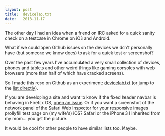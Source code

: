 ```yaml
---
layout: post
title:  devicelab.txt
date:   2013-11-17
---
```


The other day I had an idea when a friend on IRC asked for a quick sanity check on a testcase in Chrome on iOS and Android.

What if we could open Github issues on the devices we don't personally have (but someone we know does) to ask for a quick test or screenshot?

Over the past few years I've accumulated a very small collection of devices, phones and tablets and other weird things like gaming consoles with web browsers (more than half of which have cracked screens).

So I made this repo on Github as an experiment: [devicelab.txt](https://github.com/miketaylr/devicelab.txt) (or jump to the [list directly](https://github.com/miketaylr/devicelab.txt/blob/master/devicelab.txt)).

If you are developing a site and want to know if the fixed header navbar is behaving in Firefox OS, [open an issue](https://github.com/miketaylr/devicelab.txt/issues/new). Or if you want a screenshot of the network panel of the Safari Web Inspector for your responsive images prollyfill test page on (my wife's) iOS7 Safari or the iPhone 3 I inherited from my mom... you get the picture.

It would be cool for other people to have similar lists too. Maybe.